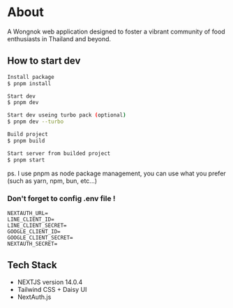 # About

A Wongnok web application designed to foster a vibrant community of food enthusiasts in Thailand and beyond.

## How to start dev

```bash
Install package
$ pnpm install

Start dev
$ pnpm dev

Start dev useing turbo pack (optional)
$ pnpm dev --turbo

Build project
$ pnpm build

Start server from builded project
$ pnpm start
```

ps. I use pnpm as node package management, you can use what you prefer (such as yarn, npm, bun, etc...)

### Don't forget to config .env file !

```.env
NEXTAUTH_URL=
LINE_CLIENT_ID=
LINE_CLIENT_SECRET=
GOOGLE_CLIENT_ID=
GOOGLE_CLIENT_SECRET=
NEXTAUTH_SECRET=
```

## Tech Stack

- NEXTJS version 14.0.4
- Tailwind CSS + Daisy UI
- NextAuth.js
